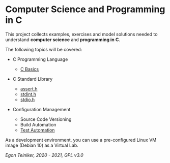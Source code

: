 # Computer Science and Programming in C

This project collects examples, exercises and model solutions needed to understand 
**computer science** and **programming in C**.

The following topics will be covered:

* C Programming Language
    * [C Basics](https://github.com/teiniker/teiniker-lectures-computerscience/tree/master/c-basics)
     
* C Standard Library
    * [assert.h](https://github.com/teiniker/teiniker-lectures-computerscience/tree/master/c-std-lib/assert)
    * [stdint.h](https://github.com/teiniker/teiniker-lectures-computerscience/tree/master/c-std-lib/stdint)      
    * [stdio.h](https://github.com/teiniker/teiniker-lectures-computerscience/tree/master/c-std-lib/stdio)

* Configuration Management
    * Source Code Versioning
    * Build Automation
    * [Test Automation](https://github.com/teiniker/teiniker-lectures-computerscience/tree/master/c-testing)
        
As a development environment, you can use a pre-configured Linux VM image 
(Debian 10) as a Virtual Lab.         

*Egon Teiniker, 2020 - 2021, GPL v3.0*         
